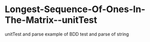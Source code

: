 # Longest-Sequence-Of-Ones-In-The-Matrix--unitTest
unitTest and parse
example of BDD test and parse of string
